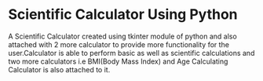 # Scientific Calculator Using Python
 A Scientific Calculator created using tkinter module of python and also attached with 2 more calculator to provide more functionality for the user.Calculator is able to perform basic as well as scientific calculations and two more calculators i.e BMI(Body Mass Index) and Age Calculating Calculator is also attached to it.

